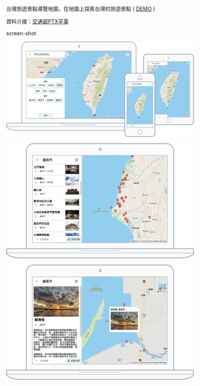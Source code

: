 台灣旅遊景點導覽地圖，在地圖上探索台灣的旅遊景點  ( [DEMO](https://ahung888.github.io/taiwan-tourist-attraction-map/intro) )

資料介接：[交通部PTX平臺](https://ptx.transportdata.tw/PTX/)

screen-shot

![screen-shot-1](./public/images/intro/device-rwd.png)

![screen-shot-2](./public/images/intro/search-result.png)

![screen-shot-3](./public/images/intro/search-result-detail.png)
